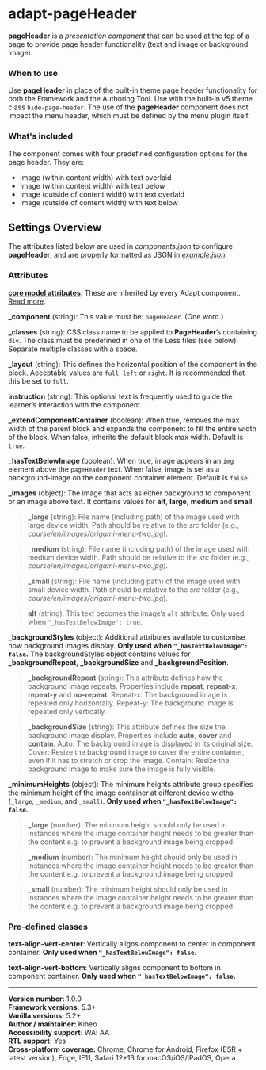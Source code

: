 # adapt-pageHeader

**pageHeader** is a *presentation component* that can be used at the top of a page to provide page header functionality (text and image or background image).

### When to use
Use **pageHeader** in place of the built-in theme page header functionality for both the Framework and the Authoring Tool. Use with the built-in v5 theme class `hide-page-header`. The use of the **pageHeader** component does not impact the menu header, which must be defined by the menu plugin itself.

### What's included
The component comes with four predefined configuration options for the page header. They are:

* Image (within content width) with text overlaid
* Image (within content width) with text below
* Image (outside of content width) with text overlaid
* Image (outside of content width) with text below

## Settings Overview

The attributes listed below are used in *components.json* to configure **pageHeader**, and are properly formatted as JSON in [*example.json*](https://github.com/cgkineo/adapt-pageHeader/blob/master/example.json).

### Attributes

[**core model attributes**](https://github.com/adaptlearning/adapt_framework/wiki/Core-model-attributes): These are inherited by every Adapt component. [Read more](https://github.com/adaptlearning/adapt_framework/wiki/Core-model-attributes).

**\_component** (string): This value must be: `pageHeader`. (One word.)

**\_classes** (string): CSS class name to be applied to **PageHeader**’s containing `div`. The class must be predefined in one of the Less files (see below). Separate multiple classes with a space.

**\_layout** (string): This defines the horizontal position of the component in the block. Acceptable values are `full`, `left` or `right`. It is recommended that this be set to `full`.

**instruction** (string): This optional text is frequently used to guide the learner’s interaction with the component.

**\_extendComponentContainer** (boolean): When true, removes the max width of the parent block and expands the component to fill the entire width of the block. When false, inherits the default block max width. Default is `true`.

**\_hasTextBelowImage** (boolean): When true, image appears in an `img` element above the `pageHeader` text. When false, image is set as a background-image on the component container element. Default is `false`.

**\_images** (object): The image that acts as either background to component or an image above text. It contains values for **alt**, **large**, **medium** and **small**.

>**\_large** (string): File name (including path) of the image used with large device width. Path should be relative to the *src* folder (e.g., *course/en/images/origami-menu-two.jpg*).

>**\_medium** (string): File name (including path) of the image used with medium device width. Path should be relative to the *src* folder (e.g., *course/en/images/origami-menu-two.jpg*).

>**\_small** (string): File name (including path) of the image used with small device width. Path should be relative to the *src* folder (e.g., *course/en/images/origami-menu-two.jpg*).

>**alt** (string): This text becomes the image’s `alt` attribute. Only used when `"_hasTextBelowImage": true`.

**_backgroundStyles** (object): Additional attributes available to customise how background images display. **Only used when `"_hasTextBelowImage": false`.** The backgroundStyles object contains values for **\_backgroundRepeat**, **\_backgroundSize** and **\_backgroundPosition**.

>**\_backgroundRepeat** (string): This attribute defines how the background image repeats. Properties include **repeat**, **repeat-x**, **repeat-y** and **no-repeat**. Repeat-x: The background image is repeated only horizontally. Repeat-y: The background image is repeated only vertically.

>**\_backgroundSize** (string): This attribute defines the size the background image display. Properties include **auto**, **cover** and **contain**. Auto: The background image is displayed in its original size. Cover: Resize the background image to cover the entire container, even if it has to stretch or crop the image. Contain: Resize the background image to make sure the image is fully visible.

**\_minimumHeights** (object): The minimum heights attribute group specifies the minimum height of the image container at different device widths (`_large`, `_medium`, and `_small`). **Only used when `"_hasTextBelowImage": false`.**

>**\_large** (number): The minimum height should only be used in instances where the image container height needs to be greater than the content e.g. to prevent a background image being cropped.

>**\_medium** (number): The minimum height should only be used in instances where the image container height needs to be greater than the content e.g. to prevent a background image being cropped.

>**\_small** (number): The minimum height should only be used in instances where the image container height needs to be greater than the content e.g. to prevent a background image being cropped.

### Pre-defined classes

**text-align-vert-center**: Vertically aligns component to center in component container. **Only used when `"_hasTextBelowImage": false`.**

**text-align-vert-bottom**: Vertically aligns component to bottom in component container. **Only used when `"_hasTextBelowImage": false`.**

----------------------------
**Version number:**  1.0.0<br/>
**Framework versions:**  5.3+<br/>
**Vanilla versions:**  5.2+<br/>
**Author / maintainer:**  Kineo<br/>
**Accessibility support:**  WAI AA<br/>
**RTL support:**  Yes<br/>
**Cross-platform coverage:** Chrome, Chrome for Android, Firefox (ESR + latest version), Edge, IE11, Safari 12+13 for macOS/iOS/iPadOS, Opera<br/>
